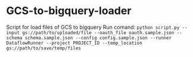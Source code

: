 # GCS-to-bigquery-loader
Script for load files of GCS to bigquery
Run comand:
```python script.py --input gs://path/to/uploaded/file --oauth_file oauth.sample.json --schema schema.sample.json --config config.sample.json --runner DataflowRunner --project PROJECT_ID --temp_location gs://path/to/save/temp/files```

